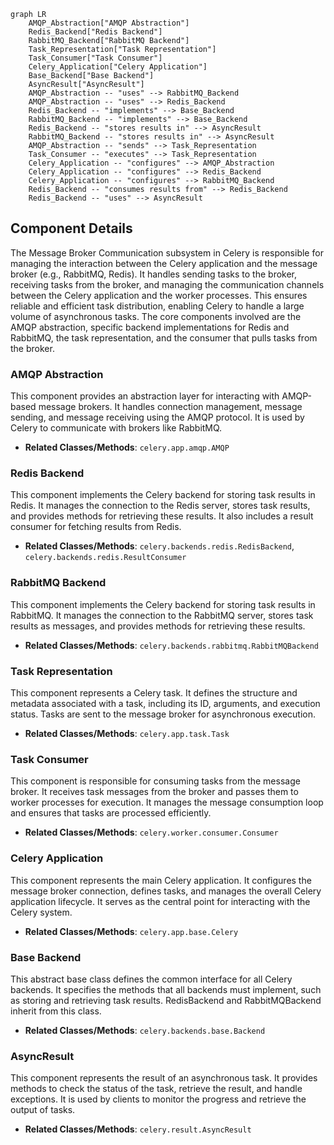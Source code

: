 ```mermaid
graph LR
    AMQP_Abstraction["AMQP Abstraction"]
    Redis_Backend["Redis Backend"]
    RabbitMQ_Backend["RabbitMQ Backend"]
    Task_Representation["Task Representation"]
    Task_Consumer["Task Consumer"]
    Celery_Application["Celery Application"]
    Base_Backend["Base Backend"]
    AsyncResult["AsyncResult"]
    AMQP_Abstraction -- "uses" --> RabbitMQ_Backend
    AMQP_Abstraction -- "uses" --> Redis_Backend
    Redis_Backend -- "implements" --> Base_Backend
    RabbitMQ_Backend -- "implements" --> Base_Backend
    Redis_Backend -- "stores results in" --> AsyncResult
    RabbitMQ_Backend -- "stores results in" --> AsyncResult
    AMQP_Abstraction -- "sends" --> Task_Representation
    Task_Consumer -- "executes" --> Task_Representation
    Celery_Application -- "configures" --> AMQP_Abstraction
    Celery_Application -- "configures" --> Redis_Backend
    Celery_Application -- "configures" --> RabbitMQ_Backend
    Redis_Backend -- "consumes results from" --> Redis_Backend
    Redis_Backend -- "uses" --> AsyncResult
```

## Component Details

The Message Broker Communication subsystem in Celery is responsible for managing the interaction between the Celery application and the message broker (e.g., RabbitMQ, Redis). It handles sending tasks to the broker, receiving tasks from the broker, and managing the communication channels between the Celery application and the worker processes. This ensures reliable and efficient task distribution, enabling Celery to handle a large volume of asynchronous tasks. The core components involved are the AMQP abstraction, specific backend implementations for Redis and RabbitMQ, the task representation, and the consumer that pulls tasks from the broker.

### AMQP Abstraction
This component provides an abstraction layer for interacting with AMQP-based message brokers. It handles connection management, message sending, and message receiving using the AMQP protocol. It is used by Celery to communicate with brokers like RabbitMQ.
- **Related Classes/Methods**: `celery.app.amqp.AMQP`

### Redis Backend
This component implements the Celery backend for storing task results in Redis. It manages the connection to the Redis server, stores task results, and provides methods for retrieving these results. It also includes a result consumer for fetching results from Redis.
- **Related Classes/Methods**: `celery.backends.redis.RedisBackend`, `celery.backends.redis.ResultConsumer`

### RabbitMQ Backend
This component implements the Celery backend for storing task results in RabbitMQ. It manages the connection to the RabbitMQ server, stores task results as messages, and provides methods for retrieving these results.
- **Related Classes/Methods**: `celery.backends.rabbitmq.RabbitMQBackend`

### Task Representation
This component represents a Celery task. It defines the structure and metadata associated with a task, including its ID, arguments, and execution status. Tasks are sent to the message broker for asynchronous execution.
- **Related Classes/Methods**: `celery.app.task.Task`

### Task Consumer
This component is responsible for consuming tasks from the message broker. It receives task messages from the broker and passes them to worker processes for execution. It manages the message consumption loop and ensures that tasks are processed efficiently.
- **Related Classes/Methods**: `celery.worker.consumer.Consumer`

### Celery Application
This component represents the main Celery application. It configures the message broker connection, defines tasks, and manages the overall Celery application lifecycle. It serves as the central point for interacting with the Celery system.
- **Related Classes/Methods**: `celery.app.base.Celery`

### Base Backend
This abstract base class defines the common interface for all Celery backends. It specifies the methods that all backends must implement, such as storing and retrieving task results. RedisBackend and RabbitMQBackend inherit from this class.
- **Related Classes/Methods**: `celery.backends.base.Backend`

### AsyncResult
This component represents the result of an asynchronous task. It provides methods to check the status of the task, retrieve the result, and handle exceptions. It is used by clients to monitor the progress and retrieve the output of tasks.
- **Related Classes/Methods**: `celery.result.AsyncResult`
